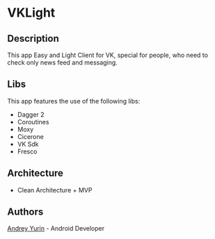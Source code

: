 # VKLight

## Description 

This app Easy and Light Client for VK, special for people, who need to check only news feed and messaging.

## Libs

This app features the use of the following libs:

- Dagger 2
- Coroutines
- Moxy
- Cicerone
- VK Sdk
- Fresco

## Architecture
- Clean Architecture + MVP

## Authors

[Andrey Yurin](http://andreyyurin.ru/) - Android Developer
